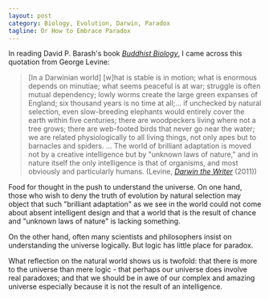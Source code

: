 ```yaml
---
layout: post
category: Biology, Evolution, Darwin, Paradox
tagline: Or How to Embrace Paradox
---
```

In reading David P. Barash's book [*Buddhist Biology*](http://amzn.to/1yWLmeW "Amazon.com: Buddhist Biology"), I came across this quotation from George Levine:

> [In a Darwinian world] [w]hat is stable is in motion; what is enormous depends on minutiae; what seems peaceful is at war; struggle is often mutual dependency; lowly worms create the large green expanses of England; six thousand years is no time at all;... if unchecked by natural selection, even slow-breeding elephants would entirely cover the earth within five centuries; there are woodpeckers living where not a tree grows; there are web-footed birds that never go near the water; we are related physiologically to all living things, not only apes but to barnacles and spiders. ... The world of brilliant adaptation is moved not by a creative intelligence but by "unknown laws of nature," and in nature itself the only intelligence is that of organisms, and most obviously and particularly humans. (Levine, [*Darwin the Writer*](http://amzn.to/1ur0ieZ "Amazon.com: Darwin the Writer") (2011))

Food for thought in the push to understand the universe. On one hand, those who wish to deny the truth of evolution by natural selection may object that such "brilliant adaptation" as we see in the world could not come about absent intelligent design and that a world that is the result of chance and "unknown laws of nature" is lacking something.

On the other hand, often many scientists and philosophers insist on understanding the universe logically. But logic has little place for paradox.

What reflection on the natural world shows us is twofold: that there is more to the universe than mere logic - that perhaps our universe does involve real paradoxes; and that we should be in awe of our complex and amazing universe especially because it is not the result of an intelligence.